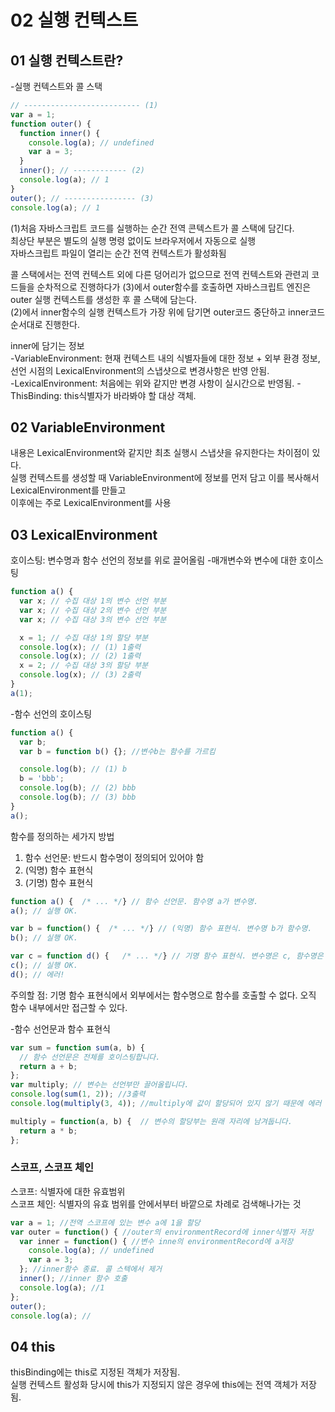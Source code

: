 # 02 실행 컨텍스트  
## 01 실행 컨텍스트란?  
-실행 컨텍스트와 콜 스택  
```js
// -------------------------- (1)
var a = 1;
function outer() {
  function inner() {
    console.log(a); // undefined
    var a = 3;
  }
  inner(); // ------------ (2)
  console.log(a); // 1
}
outer(); // ---------------- (3)
console.log(a); // 1
```
(1)처음 자바스크립트 코드를 실행하는 순간 전역 콘텍스트가 콜 스택에 담긴다.  
최상단 부분은 별도의 실행 명령 없이도 브라우저에서 자동으로 실행  
자바스크립트 파일이 열리는 순간 전역 컨텍스트가 활성화됨  

콜 스택에서는 전역 컨텍스트 외에 다른 덩어리가 없으므로 전역 컨텍스트와 관련괴 코드들을 순차적으로 진행하다가
(3)에서 outer함수를 호출하면 자바스크립트 엔진은 outer 실행 컨텍스트를 생성한 후 콜 스택에 담는다.  
(2)에서 inner함수의 실행 컨텍스트가 가장 위에 담기면 outer코드 중단하고 inner코드 순서대로 진행한다.

inner에 담기는 정보  
-VariableEnvironment: 현재 컨텍스트 내의 식별자들에 대한 정보 + 외부 환경 정보, 선언 시점의 LexicalEnvironment의 스냅샷으로 변경사항은 반영 안됨.  
-LexicalEnvironment: 처음에는 위와 같지만 변경 사항이 실시간으로 반영됨.
-ThisBinding: this식별자가 바라봐야 할 대상 객체.

## 02 VariableEnvironment
내용은 LexicalEnvironment와 같지만 최초 실행시 스냅샷을 유지한다는 차이점이 있다.  
실행 컨텍스트를 생성할 때 VariableEnvironment에 정보를 먼저 담고 이를 복사해서 LexicalEnvironment를 만들고  
이후에는 주로 LexicalEnvironment를 사용  

## 03 LexicalEnvironment  
호이스팅: 변수명과 함수 선언의 정보를 위로 끌어올림
-매개변수와 변수에 대한 호이스팅  
```js
function a() {
  var x; // 수집 대상 1의 변수 선언 부분
  var x; // 수집 대상 2의 변수 선언 부분
  var x; // 수집 대상 3의 변수 선언 부분

  x = 1; // 수집 대상 1의 할당 부분
  console.log(x); // (1) 1출력
  console.log(x); // (2) 1출력
  x = 2; // 수집 대상 3의 할당 부분
  console.log(x); // (3) 2출력
}
a(1);
```
-함수 선언의 호이스팅
```js
function a() {
  var b;
  var b = function b() {}; //변수b는 함수를 가르킴

  console.log(b); // (1) b
  b = 'bbb';
  console.log(b); // (2) bbb
  console.log(b); // (3) bbb
}
a();
```

함수를 정의하는 세가지 방법  
1. 함수 선언문: 반드시 함수명이 정의되어 있어야 함  
2. (익명) 함수 표현식  
3. (기명) 함수 표현식
```js
function a() {  /* ... */} // 함수 선언문. 함수명 a가 변수명.
a(); // 실행 OK.

var b = function() {  /* ... */} // (익명) 함수 표현식. 변수명 b가 함수명.
b(); // 실행 OK.

var c = function d() {   /* ... */} // 기명 함수 표현식. 변수명은 c, 함수명은 d.
c(); // 실행 OK.
d(); // 에러!
```
주의할 점: 기명 함수 표현식에서 외부에서는 함수명으로 함수를 호출할 수 없다. 오직 함수 내부에서만 접근할 수 있다.

-함수 선언문과 함수 표현식  
```js
var sum = function sum(a, b) {
  // 함수 선언문은 전체를 호이스팅합니다.
  return a + b;
};
var multiply; // 변수는 선언부만 끌어올립니다.
console.log(sum(1, 2)); //3출력
console.log(multiply(3, 4)); //multiply에 값이 할당되어 있지 않기 때문에 에러

multiply = function(a, b) {  // 변수의 할당부는 원래 자리에 남겨둡니다.
  return a * b;
};
```

### 스코프, 스코프 체인
스코프: 식별자에 대한 유효범위  
스코프 체인: 식별자의 유효 범위를 안에서부터 바깥으로 차례로 검색해나가는 것  
```js
var a = 1; //전역 스코프에 있는 변수 a에 1을 할당
var outer = function() { //outer의 environmentRecord에 inner식별자 저장
  var inner = function() { //변수 inne의 environmentRecord에 a저장
    console.log(a); // undefined
    var a = 3;
  }; //inner함수 종료. 콜 스텍에서 제거
  inner(); //inner 함수 호출
  console.log(a); //1
};
outer();
console.log(a); //
```

## 04 this
thisBinding에는 this로 지정된 객체가 저장됨.  
실행 컨텍스트 활성화 당시에 this가 지정되지 않은 경우에 this에는 전역 객체가 저장됨.


